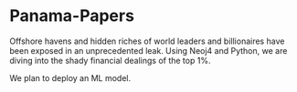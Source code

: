 # Panama-Papers
Offshore havens and hidden riches of world leaders and billionaires have been exposed in an unprecedented leak. Using Neoj4 and Python, we are diving into the shady financial dealings of the top 1%. 

We plan to deploy an ML model.


